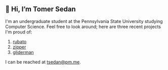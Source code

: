 ## 👋 Hi, I’m Tomer Sedan

I'm an undergraduate student at the Pennsylvania State University studying Computer Science.
Feel free to look around; here are three recent projects I'm proud of:
1. [rubato](https://github.com/rubatopy/rubato)
2. [zipper](https://github.com/tsedan/zipper)
3. [gliderman](https://github.com/tsedan/Gliderman)

I can be reached at [tsedan@pm.me](mailto:tsedan@pm.me).
